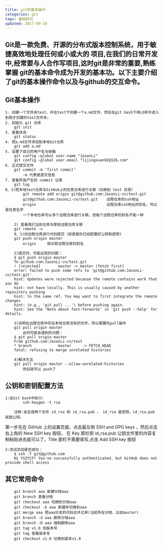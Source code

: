 ```yaml
---
title: git的基本操作
categories: git
tags: 基础知识
updated: 2017-09-18
---
```


Git是一款免费、开源的分布式版本控制系统，用于敏捷高效地处理任何或小或大的
项目,在我们的日常开发中,经常要与人合作写项目,这时git是非常的重要,熟练掌握
git的基本命令成为开发的基本功。以下主要介绍了git的基本操作命令以及与github的交互命令。
---

## Git基本操作 ##
	1. 创建一个文件夹test，并在test下创建一个a.md文件，然后在git bash下用cd命令进入到刚才创建的test文件夹，
	2. 初始化 git 仓库
		git init
	3. 查看状态
		git status
	4. 把a.md文件添加到本地Git仓库
		git add a.md
	5. 设置下自己的用户名与邮箱
		git config —global user.name "JasonLi"   
		git config —global user.email "lijingxuan92@126.com"  
	6. 正式提交文件
		git commit -m ‘first commit’
			-m 代表是提交信息
	7. 查看所有产生的 commit 记录
		git log
	8、1)把本地test仓库与GitHub上的任意仓库进行关联（切换到 test 目录）
			git remote add origin git@github.com:JasonLi-cn/test.git 
			git@github.com:JasonLi-cn/test.git    远程仓库的ssh地址
			origin 								  远程仓库ssh地址的别名，可以是任意名字
			一个本地仓库可以多个远程仓库进行关联，但每个远程仓库的别名不能一样
	
		2) 查看我们当前仓库与那些远程仓库关联
		git remote -v
		9、1)向远程仓库进行代码提交（前提是你已经配置好公钥和密钥)
		git push origin master
			origin     相关联远程仓库的别名
   
		2)提交时，可能出现的问题：
		$ git push origin master  
		To github.com:JasonLi-cn/test.git  
		! [rejected]        master -> master (fetch first)  
		error: failed to push some refs to 'git@github.com:JasonLi-cn/test.git'  
		hint: Updates were rejected because the remote contains work that you do  
		hint: not have locally. This is usually caused by another repository pushing  
		hint: to the same ref. You may want to first integrate the remote changes  
		hint: (e.g., 'git pull ...') before pushing again.  
		hint: See the 'Note about fast-forwards' in 'git push --help' for details.
	
		3)说明在远程仓库中存在本地仓库没有的文件，所以需要先pull操作
		git pull origin master 
			此时可能会遇到的问题：
		$ git pull origin master  
		From github.com:JasonLi-cn/test  
		* branch            master     -> FETCH_HEAD  
		fatal: refusing to merge unrelated histories
	
		4)解决方法
		git pull origin master --allow-unrelated-histories  
			然后就可以 push了

## 公钥和密钥配置方法 ##
	1:在Git bash中执行:
			ssh-keygen -t rsa  
		
		注释:会生成两个文件 id_rsa 和 id_rsa.pub ， id_rsa 是密钥，id_rsa.pub 就是公钥。
第一步先在 GitHub 上的设置页面，点击最左侧 SSH and GPG keys ，然后点击右上角的 New SSH key 按钮，
在 Key 那栏把 id_rsa.pub 公钥文件里的内容复制粘贴进去就可以了，Title 那栏不需要填写,点击 Add SSH key 按钮
		
	2:测试添加是否成功：
		$ ssh -T git@github.com  
		Hi YSZYCF! You've successfully authenticated, but GitHub does not provide shell access
		
		
## 其它常用命令 ##
		
		git branch aaa 新建分枝aaa  
		git branch 查看分枝  
		git checkout aaa 切换到分枝aaa  
		git checkout -b aaa 新建并切换到aaa  
		git merge aaa 把aaa分支的代码合并过来(当前所在分枝，比如master)  
		git branch -d aaa 删除分枝aaa  
		git branch -D aaa 强制删除aaa  
		git tag v1.0 加版本号  
		git tag 查看版本号  
		git checkout v1.0 切换到版本v1.0 
